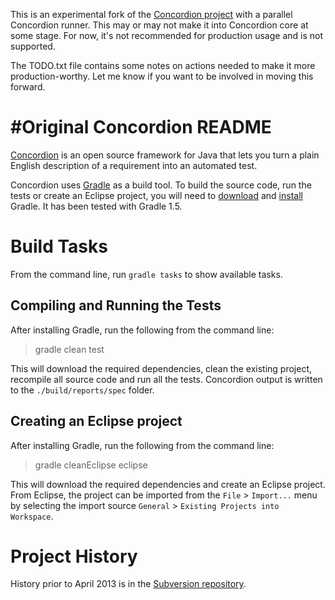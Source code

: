 This is an experimental fork of the [Concordion project](https://github.com/concordion/concordion) with a parallel Concordion runner. This may or may not make it into Concordion core at some stage. For now, it's not recommended for production usage and is not supported.

The TODO.txt file contains some notes on actions needed to make it more production-worthy. Let me know if you want to be involved in moving this forward.


#Original Concordion README
===================

[Concordion](http://www.concordion.org) is an open source framework for Java that lets you turn a plain English description of a requirement into an automated test.

Concordion uses [Gradle](http://www.gradle.org/) as a build tool. To build the source code, run the tests or create an Eclipse project, you will need to [download](http://www.gradle.org/downloads.html) and [install](http://www.gradle.org/installation.html) Gradle. It has been tested with Gradle 1.5.

Build Tasks
=======
From the command line, run `gradle tasks` to show available tasks.

Compiling and Running the Tests
-------------------------------------------------
After installing Gradle, run the following from the command line:

> gradle clean test
    
This will download the required dependencies, clean the existing project, recompile all source code and run all the tests. Concordion output is written to the `./build/reports/spec` folder.

Creating an Eclipse project
----------------------------------------
After installing Gradle, run the following from the command line:

> gradle cleanEclipse eclipse

This will download the required dependencies and create an Eclipse project. From Eclipse, the project can be imported from the `File` > `Import...` menu by selecting the import source `General` > `Existing Projects into Workspace`.

Project History
=========
History prior to April 2013 is in the [Subversion repository](http://concordion.googlecode.com/svn/).